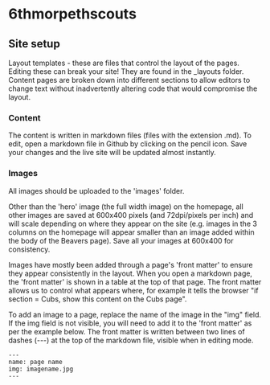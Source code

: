 # 6thmorpethscouts

## Site setup
Layout templates - these are files that control the layout of the pages. Editing these can break your site! They are found in the \_layouts folder.
Content pages are broken down into different sections to allow editors to change text without inadvertently altering code that would compromise the layout.


### Content 
The content is written in markdown files (files with the extension .md). To edit, open a markdown file in Github by clicking on the pencil icon. Save your changes and the live site will be updated almost instantly.

### Images
All images should be uploaded to the 'images' folder. 

Other than the 'hero' image (the full width image) on the homepage, all other images are saved at 600x400 pixels (and 72dpi/pixels per inch) and will scale depending on where they appear on the site (e.g. images in the 3 columns on the homepage will appear smaller than an image added within the body of the Beavers page). Save all your images at 600x400 for consistency. 

Images have mostly been added through a page's 'front matter' to ensure they appear consistently in the layout.
When you open a markdown page, the 'front matter' is shown in a table at the top of that page. The front matter allows us to control what appears where, for example it tells the browser "if section = Cubs, show this content on the Cubs page".

To add an image to a page, replace the name of the image in the "img" field. If the img field is not visible, you will need to add it to the 'front matter' as per the example below.
The front matter is written between two lines of dashes (---) at the top of the markdown file, visible when in editing mode.

```
---
name: page name
img: imagename.jpg
---
```





